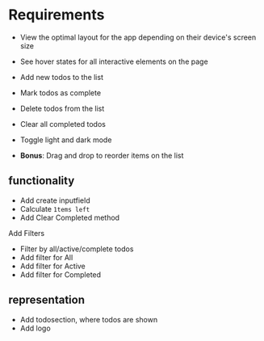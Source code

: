 
# Requirements
- View the optimal layout for the app depending on their device's screen size
- See hover states for all interactive elements on the page

- Add new todos to the list
- Mark todos as complete
- Delete todos from the list
- Clear all completed todos
- Toggle light and dark mode

- **Bonus**: Drag and drop to reorder items on the list

## functionality
- Add create inputfield
- Calculate `1tems left`
- Add Clear Completed method

Add Filters
- Filter by all/active/complete todos
- Add filter for All
- Add filter for Active
- Add filter for Completed

## representation
- Add todosection, where todos are shown
- Add logo


